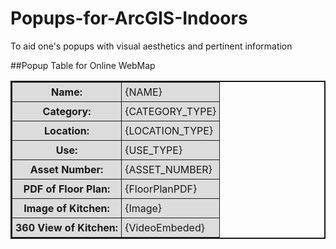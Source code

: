 # Popups-for-ArcGIS-Indoors
To aid one's popups with visual aesthetics and pertinent information

##Popup Table for Online WebMap
<table style="border:2px solid; border-collapse:collapse; width:100%">

  <tbody>
<tr style="background-color:#DCDCDC; border:1px solid">
    <th style="border:1px solid; padding:5px"><b>Name:</b></th>
    <td style="padding:5px">{NAME}</td>
  </tr>
<tr style="background-color:#DCDCDC; border:1px solid">
    <th style="border:1px solid; padding:5px"><b>Category:</b></th>
    <td style="padding:5px">{CATEGORY_TYPE}</td>
  </tr>
  <tr>
    <tr style="background-color:#DCDCDC; border:1px solid">
    <th style="border:1px solid; padding:5px"><b>Location:</b></th>
    <td style="padding:5px">{LOCATION_TYPE}</td>
  </tr>
   <tr style="background-color:#DCDCDC; border:1px solid">
    <th style="border:1px solid; padding:5px"><b>Use:</b></th>
    <td style="padding:5px">{USE_TYPE}</td>
  </tr>
</tr>
   <tr style="background-color:#DCDCDC; border:1px solid">
    <th style="border:1px solid; padding:5px"><b>Asset Number:</b></th>
    <td style="padding:5px">{ASSET_NUMBER}</td>
</tr>
<tr style="background-color:#DCDCDC; border:1px solid">
    <th style="border:1px solid; padding:5px"><b>PDF of Floor Plan:</b></th>
    <td style="padding:5px">{FloorPlanPDF}</td>
  </tr>
<tr style="background-color:#DCDCDC; border:1px solid">
    <th style="border:1px solid; padding:5px"><b>Image of Kitchen:</b></th>
    <td style="padding:5px">{Image}</td>
  </tr>
<tr style="background-color:#DCDCDC; border:1px solid">
    <th style="border:1px solid; padding:5px"><b>360 View of Kitchen:</b></th>
    <td style="padding:5px">{VideoEmbeded}</td>
</tr>
 </tbody></table>
